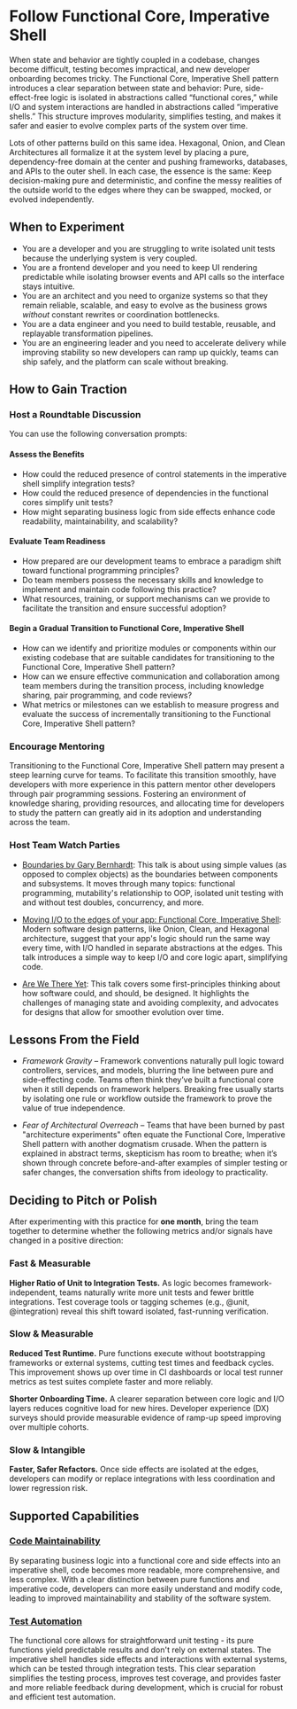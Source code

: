 # Follow Functional Core, Imperative Shell

When state and behavior are tightly coupled in a codebase, changes become difficult, testing becomes impractical, and new developer onboarding becomes tricky. The Functional Core, Imperative Shell pattern introduces a clear separation between state and behavior: Pure, side-effect-free logic is isolated in abstractions called “functional cores,” while I/O and system interactions are handled in abstractions called “imperative shells.” This structure improves modularity, simplifies testing, and makes it safer and easier to evolve complex parts of the system over time.

Lots of other patterns build on this same idea. Hexagonal, Onion, and Clean Architectures all formalize it at the system level by placing a pure, dependency-free domain at the center and pushing frameworks, databases, and APIs to the outer shell. In each case, the essence is the same: Keep decision-making pure and deterministic, and confine the messy realities of the outside world to the edges where they can be swapped, mocked, or evolved independently.

## When to Experiment

- You are a developer and you are struggling to write isolated unit tests because the underlying system is very coupled.
- You are a frontend developer and you need to keep UI rendering predictable while isolating browser events and API calls so the interface stays intuitive.
- You are an architect and you need to organize systems so that they remain reliable, scalable, and easy to evolve as the business grows *without* constant rewrites or coordination bottlenecks.
- You are a data engineer and you need to build testable, reusable, and replayable transformation pipelines.
- You are an engineering leader and you need to accelerate delivery while improving stability so new developers can ramp up quickly, teams can ship safely, and the platform can scale without breaking.

## How to Gain Traction

### Host a Roundtable Discussion

You can use the following conversation prompts:

#### Assess the Benefits

- How could the reduced presence of control statements in the imperative shell simplify integration tests?
- How could the reduced presence of dependencies in the functional cores simplify unit tests?
- How might separating business logic from side effects enhance code readability, maintainability, and scalability?

#### Evaluate Team Readiness

- How prepared are our development teams to embrace a paradigm shift toward functional programming principles?
- Do team members possess the necessary skills and knowledge to implement and maintain code following this practice?
- What resources, training, or support mechanisms can we provide to facilitate the transition and ensure successful adoption?

#### Begin a Gradual Transition to Functional Core, Imperative Shell

- How can we identify and prioritize modules or components within our existing codebase that are suitable candidates for transitioning to the Functional Core, Imperative Shell pattern?
- How can we ensure effective communication and collaboration among team members during the transition process, including knowledge sharing, pair programming, and code reviews?
- What metrics or milestones can we establish to measure progress and evaluate the success of incrementally transitioning to the Functional Core, Imperative Shell pattern?

### Encourage Mentoring

Transitioning to the Functional Core, Imperative Shell pattern may present a steep learning curve for teams. To facilitate this transition smoothly, have developers with more experience in this pattern mentor other developers through pair programming sessions. Fostering an environment of knowledge sharing, providing resources, and allocating time for developers to study the pattern can greatly aid in its adoption and understanding across the team.

### Host Team Watch Parties

- [Boundaries by Gary Bernhardt](/resources/tech/boundaries.md): This talk is about using simple values (as opposed to complex objects) as the boundaries between components and subsystems. It moves through many topics: functional programming, mutability's relationship to OOP, isolated unit testing with and without test doubles, concurrency, and more.

- [Moving I/O to the edges of your app: Functional Core, Imperative Shell](/resources/tech/moving_io_to_the_edges.md): Modern software design patterns, like Onion, Clean, and Hexagonal architecture, suggest that your app's logic should run the same way every time, with I/O handled in separate abstractions at the edges. This talk introduces a simple way to keep I/O and core logic apart, simplifying code.

- [Are We There Yet](/resources/tech/are-we-there-yet.md): This talk covers some first-principles thinking about how software could, and should, be designed. It highlights the challenges of managing state and avoiding complexity, and advocates for designs that allow for smoother evolution over time.

## Lessons From the Field

- *Framework Gravity* – Framework conventions naturally pull logic toward controllers, services, and models, blurring the line between pure and side-effecting code. Teams often think they’ve built a functional core when it still depends on framework helpers. Breaking free usually starts by isolating one rule or workflow outside the framework to prove the value of true independence.

- *Fear of Architectural Overreach* – Teams that have been burned by past "architecture experiments" often equate the Functional Core, Imperative Shell pattern with another dogmatism crusade. When the pattern is explained in abstract terms, skepticism has room to breathe; when it’s shown through concrete before-and-after examples of simpler testing or safer changes, the conversation shifts from ideology to practicality.

## Deciding to Pitch or Polish

After experimenting with this practice for **one month**, bring the team together to determine whether the following metrics and/or signals have changed in a positive direction:

### Fast & Measurable

**Higher Ratio of Unit to Integration Tests.** As logic becomes framework-independent, teams naturally write more unit tests and fewer brittle integrations. Test coverage tools or tagging schemes (e.g., @unit, @integration) reveal this shift toward isolated, fast-running verification.

### Slow & Measurable

**Reduced Test Runtime.** Pure functions execute without bootstrapping frameworks or external systems, cutting test times and feedback cycles. This improvement shows up over time in CI dashboards or local test runner metrics as test suites complete faster and more reliably.

**Shorter Onboarding Time.** A clearer separation between core logic and I/O layers reduces cognitive load for new hires. Developer experience (DX) surveys should provide measurable evidence of ramp-up speed improving over multiple cohorts.

### Slow & Intangible

**Faster, Safer Refactors.** Once side effects are isolated at the edges, developers can modify or replace integrations with less coordination and lower regression risk.

## Supported Capabilities

### [Code Maintainability](/capabilities/code-maintainability.md)

By separating business logic into a functional core and side effects into an imperative shell, code becomes more readable, more comprehensive, and less complex. With a clear distinction between pure functions and imperative code, developers can more easily understand and modify code, leading to improved maintainability and stability of the software system.

### [Test Automation](/capabilities/test-automation.md)

The functional core allows for straightforward unit testing - its pure functions yield predictable results and don't rely on external states. The imperative shell handles side effects and interactions with external systems, which can be tested through integration tests. This clear separation simplifies the testing process, improves test coverage, and provides faster and more reliable feedback during development, which is crucial for robust and efficient test automation.
